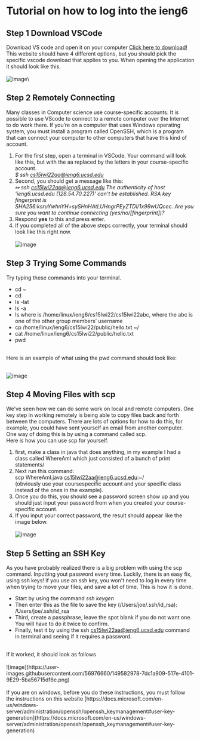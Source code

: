 # Tutorial on how to log into the ieng6
## Step 1 Download VSCode
Download VS code and open it on your computer [Click here to download!](https://code.visualstudio.com/download) This website should have 4 different options, but you should pick the specific vscode download that applies to you. When opening the application it should look like this.
<br />   <br />
![image](https://user-images.githubusercontent.com/56976660/149557528-83f9b43b-5cb6-4b86-8669-5543a20a3bf3.png)\
## Step 2 Remotely Connecting
Many classes in Computer science use course-specific accounts. It is possible to use VScode to connect to a remote computer over the Internet to do work there.
If you’re on a computer that uses Windows operating system, you must install a program called OpenSSH, which is a program that can connect your computer to other computers that have this kind of account.
1. For the first step, open a terminal in VSCode. Your command will look like this, but with the aa replaced by the letters in your course-specific account.
<br /> *$ ssh cs15lwi22aa@ieng6.ucsd.edu* <br />
2. Second, you should get a message like this: 
<br />*⤇ ssh cs15lwi22aa@ieng6.ucsd.edu The authenticity of host 'ieng6.ucsd.edu (128.54.70.227)' can't be established. RSA key fingerprint is SHA256:ksruYwhnYH+sySHnHAtLUHngrPEyZTDl/1x99wUQcec. Are you sure you want to continue connecting (yes/no/[fingerprint])?* <br />
3. Respond __yes__ to this and press enter.
4. If you completed all of the above steps correctly, your terminal should look like this right now.
<br />   <br />
![image](https://user-images.githubusercontent.com/56976660/149551755-ea8b75fd-165a-44a2-bce3-79773601125b.png)
## Step 3 Trying Some Commands
Try typing these commands into your terminal.
-    cd ~
-    cd
-    ls -lat
-    ls -a
-    ls <directory> where <directory> is /home/linux/ieng6/cs15lwi22/cs15lwi22abc, where the abc is one of the other group members’ username
-    cp /home/linux/ieng6/cs15lwi22/public/hello.txt ~/
-    cat /home/linux/ieng6/cs15lwi22/public/hello.txt
-    pwd
 <br />
Here is an example of what using the pwd command should look like:
<br />   <br />
 
![image](https://user-images.githubusercontent.com/56976660/149568221-9f6827fa-e46a-4b12-86ec-670d65e8e631.png)
## Step 4 Moving Files with scp
We’ve seen how we can do some work on local and remote computers. One key step in working remotely is being able to copy files back and forth between the computers. There are lots of options for how to do this, for example, you could have sent yourself an email from another computer. One way of doing this is by using a command called scp.
<br /> Here is how you can use scp for yourself.
 1. first, make a class in java that does anything, in my example I had a class called WhereAmI which just consisted of a bunch of print statements/
 2. Next run this command: <br /> scp WhereAmI.java cs15lwi22aa@ieng6.ucsd.edu:~/ <br /> (obviously use your coursespecific account and your specific class instead of the ones in the example).
 3. Once you do this, you should see a password screen show up and you should just input your password from when you created your course-specific account.
 4. If you input your correct password, the result should appear like the image below.
 <br /> <br />
 ![image](https://user-images.githubusercontent.com/56976660/149577904-ea66fad4-5d57-4372-bd16-d07f8f459adb.png)
 ## Step 5 Setting an SSH Key
 As you have probably realized there is a big problem with using the scp command. Inputting yout password every time. Luckily, there is an easy fix, using ssh keys! if you use an ssh key, you won't need to log in every time when trying to move your files, and save a lot of time. This is how it is done. 
- Start by using the command *ssh keygen*
- Then enter this as  the file to save the key (/Users/joe/.ssh/id_rsa): /Users/joe/.ssh/id_rsa
- Third, create a passphrase, leave the spot blank if you do not want one. You will have to do it twice to confirm.
- Finally, test it by using the ssh cs15lwi22aa@ieng6.ucsd.edu command in terminal and seeing if it requires a password.
<br /> 
If it worked, it should look as follows
<br /> <br />
![image](https://user-images.githubusercontent.com/56976660/149582978-7dc1a909-517e-4101-9E29-5ba56715df6e.png)
<br /> <br />
If you are on windows, before you do these instructions, you must follow the instructions on this website [https://docs.microsoft.com/en-us/windows-server/administration/openssh/openssh_keymanagement#user-key-generation](https://docs.microsoft.com/en-us/windows-server/administration/openssh/openssh_keymanagement#user-key-generation)
